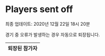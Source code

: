 # Players sent off
최종 업데이트: 2020년 12월 22일 18시 20분


경기 중 오류가 발생하는 경우 자동으로 퇴장됩니다.


| 퇴장된 참가자 |
|:---:|